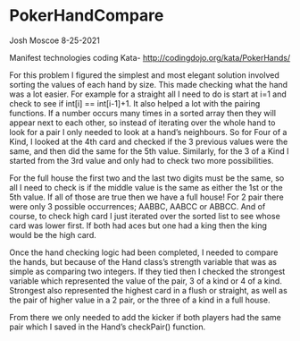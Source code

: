 # PokerHandCompare
Josh Moscoe 8-25-2021

Manifest technologies coding Kata- http://codingdojo.org/kata/PokerHands/


For this problem I figured the simplest and most elegant solution involved sorting the values of each hand by size. This made checking what the hand was a lot easier. For example for a straight all I need to do is start at i=1 and check to see if int[i] == int[i-1]+1. It also helped a lot with the pairing functions. If a number occurs many times in a sorted array then they will appear next to each other, so instead of iterating over the whole hand to look for a pair I only needed to look at a hand’s neighbours. So for Four of a Kind, I looked at the 4th card and checked if the 3 previous values were the same, and then did the same for the 5th value. Similarly, for the 3 of a Kind I started from the 3rd value and only had to check two more possibilities.

For the full house the first two and the last two digits must be the same, so all I need to check is if the middle value is the same as either the 1st or the 5th value. If all of those are true then we have a full house! For 2 pair there were only 3 possible occurrences; AABBC, AABCC or ABBCC.
And of course, to check high card I just iterated over the sorted list to see whose card was lower first. If both had aces but one had a king then the king would be the high card.

Once the hand checking logic had been completed, I needed to compare the hands, but because of the Hand class’s strength variable that was as simple as comparing two integers. If they tied then I checked the strongest variable which represented the value of the pair, 3 of a kind or 4 of a kind. Strongest also represented the highest card in a flush or straight, as well as the pair of higher value in a 2 pair, or the three of a kind in a full house.


From there we only needed to add the kicker if both players had the same pair which I saved in the Hand’s checkPair() function.
